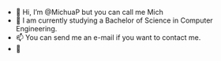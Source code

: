 - 👋 Hi, I’m @MichuaP but you can call me Mich
- 🌱 I am currently studying a Bachelor of Science in Computer Engineering.
- 📫 You can send me an e-mail if you want to contact me.
- 🦅

<!---
MichuaP/MichuaP is a ✨ special ✨ repository because its `README.md` (this file) appears on your GitHub profile.
You can click the Preview link to take a look at your changes.
--->

